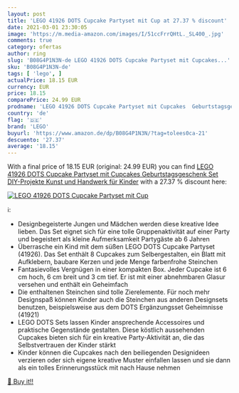 ```yaml
---
layout: post
title: 'LEGO 41926 DOTS Cupcake Partyset mit Cup at 27.37 % discount'
date: 2021-03-01 23:30:05
image: 'https://m.media-amazon.com/images/I/51ccFrrQHtL._SL400_.jpg'
comments: true
category: ofertas
author: ring
slug: 'B08G4P1N3N-de LEGO 41926 DOTS Cupcake Partyset mit Cupcakes...'
sku: 'B08G4P1N3N-de'
tags: [ 'lego', ]
actualPrice: 18.15 EUR
currency: EUR
price: 18.15
comparePrice: 24.99 EUR
prodname: 'LEGO 41926 DOTS Cupcake Partyset mit Cupcakes  Geburtstagsgeschenk Set  DIY-Projekte  Kunst und Handwerk für Kinder'
country: 'de'
flag: '🇩🇪'
brand: 'LEGO'
buyurl: 'https://www.amazon.de/dp/B08G4P1N3N/?tag=tolees0ca-21'
descuento: '27.37'
average: '18.15'
---
```


With a final price of 18.15 EUR (original: 24.99 EUR) you can find [LEGO 41926 DOTS Cupcake Partyset mit Cupcakes  Geburtstagsgeschenk Set  DIY-Projekte  Kunst und Handwerk für Kinder](https://www.amazon.de/dp/B08G4P1N3N/?tag=tolees0ca-21) with a  27.37 % discount here:

[![LEGO 41926 DOTS Cupcake Partyset mit Cup](https://m.media-amazon.com/images/I/51ccFrrQHtL._SL400_.jpg)](https://www.amazon.de/dp/B08G4P1N3N/?tag=tolees0ca-21)

ℹ️:

- Designbegeisterte Jungen und Mädchen werden diese kreative Idee lieben. Das Set eignet sich für eine tolle Gruppenaktivität auf einer Party und begeistert als kleine Aufmerksamkeit Partygäste ab 6 Jahren
- Überrasche ein Kind mit dem süßen LEGO DOTS Cupcake Partyset (41926). Das Set enthält 8 Cupcakes zum Selbergestalten, ein Blatt mit Aufklebern, baubare Kerzen und jede Menge farbenfrohe Steinchen
- Fantasievolles Vergnügen in einer kompakten Box. Jeder Cupcake ist 6 cm hoch, 6 cm breit und 3 cm tief. Er ist mit einer abnehmbaren Glasur versehen und enthält ein Geheimfach
- Die enthaltenen Steinchen sind tolle Zierelemente. Für noch mehr Designspaß können Kinder auch die Steinchen aus anderen Designsets benutzen, beispielsweise aus dem DOTS Ergänzungsset Geheimnisse (41921)
- LEGO DOTS Sets lassen Kinder ansprechende Accessoires und praktische Gegenstände gestalten. Diese köstlich aussehenden Cupcakes bieten sich für ein kreative Party-Aktivität an, die das Selbstvertrauen der Kinder stärkt
- Kinder können die Cupcakes nach den beiliegenden Designideen verzieren oder sich eigene kreative Muster einfallen lassen und sie dann als ein tolles Erinnerungsstück mit nach Hause nehmen

[🛒 Buy it!!](https://www.amazon.de/dp/B08G4P1N3N/?tag=tolees0ca-21)
